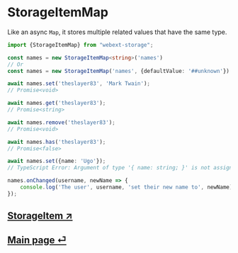 # StorageItemMap

Like an async `Map`, it stores multiple related values that have the same type.

```ts
import {StorageItemMap} from "webext-storage";

const names = new StorageItemMap<string>('names')
// Or
const names = new StorageItemMap('names', {defaultValue: '##unknown'})

await names.set('theslayer83', 'Mark Twain');
// Promise<void>

await names.get('theslayer83');
// Promise<string>

await names.remove('theslayer83');
// Promise<void>

await names.has('theslayer83');
// Promise<false>

await names.set({name: 'Ugo'});
// TypeScript Error: Argument of type '{ name: string; }' is not assignable to parameter of type 'string'.

names.onChanged(username, newName => {
	console.log('The user', username, 'set their new name to', newName);
});
```
## [StorageItem ↗️](./storage-item.md)

## [Main page ⏎](../readme.md)
